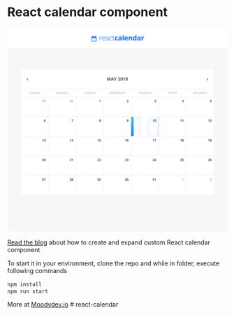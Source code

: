 # React calendar component

![Custom React Calendar Component](./screen.png "Custom React Calendar Component")

[Read the blog](https://blog.flowandform.agency/create-a-custom-calendar-in-react-3df1bfd0b728) about how to create and expand custom React calendar component

To start it in your environment, clone the repo and while in folder, execute following commands

~~~
npm install
npm run start
~~~

More at [Moodydev.io](http://moodydev.io "Moodydev")
#   r e a c t - c a l e n d a r 
 
 